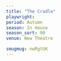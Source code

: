 ```yaml
---
title: "The Cradle"
playwright:
period: Autumn
season: In House
season_sort: 90
venue: New Theatre

smugmug: nwRgtGK
---
```


